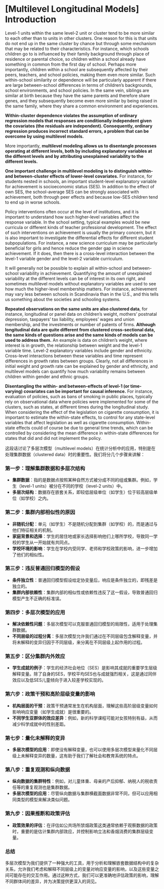 # [Multilevel  Longitudinal Models] Introduction


Level-1 units within the same level-2 unit or cluster tend to be more similar to each other than to units in other clusters. One reason for this is that units do not end up in the same cluster by chance but through some mechanism that may be related to their characteristics. For instance, which schools children go to is influenced by their family background through place of residence or parental choice, so children within a school already have something in common from the first day of school. Perhaps more importantly, children within a school are subsequently affected by their peers, teachers, and school policies, making them even more similar. Such within-school similarity or dependence will be particularly apparent if there are large between-school differences in terms of children’s backgrounds, school environments, and school policies. In the same vein, siblings are similar at birth because they have the same parents and therefore share genes, and they subsequently become even more similar by being raised in the same family, where they share a common environment and experiences.

**Within-cluster dependence violates the assumption of ordinary regression models that responses are conditionally independent given the covariates (the residuals are independent). Consequently, ordinary regression produces incorrect standard errors, a problem that can be overcome by using multilevel models.**

More importantly, **multilevel modeling allows us to disentangle processes operating at different levels, both by including explanatory variables at the different levels and by attributing unexplained variability to the different levels.** 

**One important challenge in multilevel modeling is to distinguish within- and between-cluster effects of lower-level covariates.** For instance, for students nested in schools, an important student-level explanatory variable for achievement is socioeconomic status (SES). In addition to the effect of own SES, the school-average SES can be strongly associated with achievement, both through peer effects and because low-SES children tend to end up in worse schools.

Policy interventions often occur at the level of institutions, and it is important to understand how such higher-level variables affect the response variable. In the school setting, typical examples would be new curricula or different kinds of teacher professional development. The effect of such interventions on achievement is usually the primary concern, but it is also important to investigate the differential effects for different student subpopulations. For instance, a new science curriculum may be particularly beneficial for girls and hence reduce the gender gap in science achievement. If it does, then there is a cross-level interaction between the level-1 variable gender and the level-2 variable curriculum.

It will generally not be possible to explain all within-school and between-school variability in achievement. Quantifying the amount of unexplained variability at the different levels can be of interest in its own right, and sometimes multilevel models without explanatory variables are used to see how much the higher-level membership matters. For instance, achievement may vary less between schools in Scandinavia than in the U.S., and this tells us something about the societies and schooling systems.

**Repeated observations on the same units are also clustered data**, for instance, longitudinal or panel data on children’s weight, mothers’ postnatal depression, taxpayers’ tax liability, employees’ wages and union membership, and the investments or number of patents of firms. **Although longitudinal data are quite different from clustered cross-sectional data, the same kinds of questions arise and the same kinds of models can be used to address them.** An example is data on children’s weight, where interest is in growth, the relationship between weight and the level-1 variable time. Level-2 explanatory variables include gender and ethnicity. Cross-level interactions between these variables and time represent differences in growth rates between groups. Clearly, not all differences in initial weight and growth rate can be explained by gender and ethnicity, and multilevel models can quantify how much variability remains between children within gender and ethnic groups.

**Disentangling the within- and between-effects of level-1 (or time-varying) covariates can be important for causal inference.** For instance, evaluation of policies, such as bans of smoking in public places, typically rely on observational data where policies were implemented for some of the clusters, such as states, at different times during the longitudinal study. When considering the effect of the legislation on cigarette consumption, it is important to estimate the within-state effects, to control for any state-level variables that affect legislation as well as cigarette consumption. Within-state effects could of course be due to general time trends, which can be controlled by considering the mean difference in within-state differences for states that did and did not implement the policy.

这段话讨论了多层次模型（multilevel models）在统计分析中的应用，特别是在处理集群数据（clustered data）时的重要性。我们将分几个步骤来讲解：

### 第一步：理解集群数据和多层次结构
- **集群数据**：指的是数据点按照某种自然方式被分成不同的组或集群。例如，学生（level-1 units）被分在不同的学校（level-2 units）中。
- **多层次结构**：数据存在嵌套关系，即较低层级单位（如学生）位于较高层级单位（如学校）之内。

### 第二步：集群内部相似性的原因
- **非随机分配**：单元（如学生）不是随机分配到集群（如学校）的，而是通过与他们特征相关的机制。
- **家庭背景和选择**：学生的居住地或家长选择影响他们上哪所学校，导致同一学校的学生从一开始就有共同点。
- **学校环境的影响**：学生在学校内受同学、老师和学校政策的影响，进一步增加了他们的相似性。

### 第三步：违反普通回归模型的假设
- **条件独立性**：普通回归模型假设给定协变量后，响应是条件独立的，即残差是独立的。
- **集群内部依赖性**：集群内部的相似性或依赖性违反了这一假设，导致普通回归模型产生不正确的标准误。

### 第四步：多层次模型的应用
- **解决依赖性问题**：多层次模型可以克服普通回归模型的局限性，适用于处理集群数据。
- **不同层级的过程分离**：多层次模型允许我们通过在不同层级包含解释变量，并将未解释的变异归因于不同层级，来分离在不同层级上起作用的过程。

### 第五步：区分集群内外效应
- **学生成就的例子**：学生的经济社会地位（SES）是影响其成就的重要学生层级解释变量。除了自身的SES，学校平均SES也与成就强烈相关，这是通过同伴效应以及低SES儿童倾向于进入较差学校实现的。

### 第六步：政策干预和高阶层级变量的影响
- **机构层面的干预**：政策干预通常发生在机构层面，理解这些高阶层级变量如何影响响应变量（如学生成就）是很重要的。
- **不同学生亚群体的效应差异**：例如，新的科学课程可能对女孩特别有益，从而减少科学成就中的性别差距。

### 第七步：量化未解释的变异
- **多层次模型的应用**：即使没有解释变量，也可以使用多层次模型来量化不同层级上未解释变异的数量，这有助于我们了解社会和教育系统的特点。

### 第八步：重复观测和纵向数据
- **纵向数据的集群特性**：例如，对儿童体重、母亲的产后抑郁、纳税人的税收责任等的重复观测也是集群数据。
- **多层次模型的应用**：尽管纵向数据与集群横截面数据非常不同，但可以应用相同类型的模型来解决类似问题。

### 第九步：因果推断和政策评估
- **政策效果的评估**：在评估如公共场所禁烟政策这类通常依赖于观察数据的政策时，重要的是估计集群内部效应，并控制影响立法和香烟消费的集群层级变量。

### 总结
多层次模型为我们提供了一种强大的工具，用于分析和理解嵌套数据结构中的复杂关系，允许我们考虑和解释不同层级上的变量对响应变量的影响，以及这些变量之间可能存在的交互作用。通过这种方式，我们可以更准确地评估政策的影响，理解不同群体间的差异，并为决策提供更深入的洞见。

